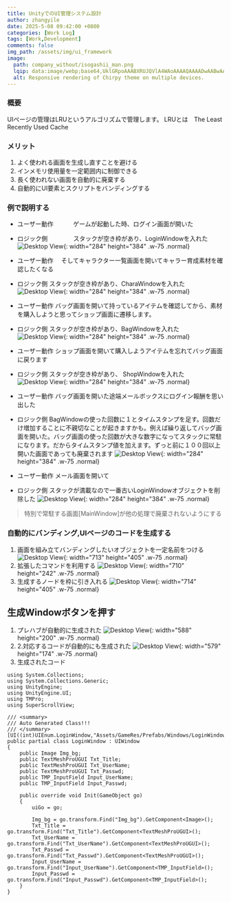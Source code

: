 ```yaml
---
title: UnityでのUI管理システム設計
author: zhangyile
date: 2025-5-08 09:42:00 +0800
categories: [Work Log]
tags: [Work,Development]
comments: false
img_path: /assets/img/ui_framework
image:
  path: company_without/isogashii_man.png
  lqip: data:image/webp;base64,UklGRpoAAABXRUJQVlA4WAoAAAAQAAAADwAABwAAQUxQSDIAAAARL0AmbZurmr57yyIiqE8oiG0bejIYEQTgqiDA9vqnsUSI6H+oAERp2HZ65qP/VIAWAFZQOCBCAAAA8AEAnQEqEAAIAAVAfCWkAALp8sF8rgRgAP7o9FDvMCkMde9PK7euH5M1m6VWoDXf2FkP3BqV0ZYbO6NA/VFIAAAA
  alt: Responsive rendering of Chirpy theme on multiple devices.
---
```


### 概要
UIページの管理はLRUというアルゴリズムで管理します。
LRUとは　The Least Recently Used Cache

### メリット
1. よく使われる画面を生成し直すことを避ける
2. インメモリ使用量を一定範囲内に制御できる
3. 長く使われない画面を自動的に廃棄する
4. 自動的にUI要素とスクリプトをバンディングする

### 例で説明する
- ユーザー動作　　　
    ゲームが起動した時、ログイン画面が開いた
- ロジック側　　　　
    スタックが空き枠があり、LoginWindowを入れた
![Desktop View](s1.jpg){: width="284" height="384" .w-75 .normal}

- ユーザー動作　
    そしてキャラクター一覧画面を開いてキャラー育成素材を確認したくなる
- ロジック側
    スタックが空き枠があり、CharaWindowを入れた
![Desktop View](s2.jpg){: width="284" height="384" .w-75 .normal}

- ユーザー動作
    バッグ画面を開いて持っているアイテムを確認してから、素材を購入しようと思ってショップ画面に遷移します。
- ロジック側
    スタックが空き枠があり、BagWindowを入れた
![Desktop View](s3.jpg){: width="284" height="384" .w-75 .normal}

- ユーザー動作
    ショップ画面を開いて購入しようアイテムを忘れてバッグ画面に戻ります
- ロジック側
    スタックが空き枠があり、 ShopWindowを入れた
![Desktop View](s4.jpg){: width="284" height="384" .w-75 .normal}

- ユーザー動作
    バッグ画面を開いた途端メールボックスにログイン報酬を思い出した
- ロジック側
    BagWindowの使った回数に１とタイムスタンプを足す。回数だけ増加することに不親切なことが起きますかも。例えば繰り返してバッグ画面を開いた。バッグ画面の使った回数が大きな数字になってスタックに常駐になります。だからタイムスタンプ値を加えます。ずっと前に１００回以上開いた画面であっても廃棄されます
![Desktop View](s5.jpg){: width="284" height="384" .w-75 .normal}

- ユーザー動作
    メール画面を開いて
- ロジック側
    スタックが満載なので一番古いLoginWindowオブジェクトを削除した
![Desktop View](s6.jpg){: width="284" height="384" .w-75 .normal}

>特別で常駐する画面[MainWindow]が他の処理で廃棄されないようにする

### 自動的にバンディング,UIページのコードを生成する
1. 画面を組み立てバンディングしたいオブジェクトを一定名前をつける
![Desktop View](s7.jpg){: width="713" height="405" .w-75 .normal}
2. 拡張したコマンドを利用する
![Desktop View](s8.jpg){: width="710" height="242" .w-75 .normal}
3. 生成するノードを枠に引き入れる
![Desktop View](s9.jpg){: width="714" height="405" .w-75 .normal}

## 生成Windowボタンを押す
1. プレハブが自動的に生成された
![Desktop View](s10.jpg){: width="588" height="200" .w-75 .normal}
2. 2.対応するコードが自動的にも生成された
![Desktop View](s11.jpg){: width="579" height="174" .w-75 .normal}
3. 生成されたコード
```
using System.Collections;
using System.Collections.Generic;
using UnityEngine;
using UnityEngine.UI;
using TMPro;
using SuperScrollView;

/// <summary>
/// Auto Generated Class!!!
/// </summary>
[UI((int)UIEnum.LoginWindow,"Assets/GameRes/Prefabs/Windows/LoginWindow.prefab")]
public partial class LoginWindow : UIWindow
{
    public Image Img_bg;
    public TextMeshProUGUI Txt_Title;
    public TextMeshProUGUI Txt_UserName;
    public TextMeshProUGUI Txt_Passwd;
    public TMP_InputField Input_UserName;
    public TMP_InputField Input_Passwd;

    public override void Init(GameObject go)
    {
        uiGo = go;
        
        Img_bg = go.transform.Find("Img_bg").GetComponent<Image>();
        Txt_Title = go.transform.Find("Txt_Title").GetComponent<TextMeshProUGUI>();
        Txt_UserName = go.transform.Find("Txt_UserName").GetComponent<TextMeshProUGUI>();
        Txt_Passwd = go.transform.Find("Txt_Passwd").GetComponent<TextMeshProUGUI>();
        Input_UserName = go.transform.Find("Input_UserName").GetComponent<TMP_InputField>();
        Input_Passwd = go.transform.Find("Input_Passwd").GetComponent<TMP_InputField>();
    }
}
```